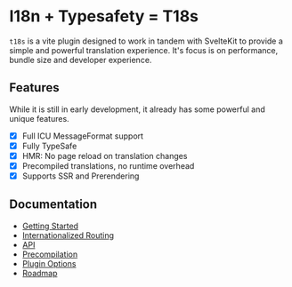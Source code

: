 # I18n + Typesafety = T18s

`t18s` is a vite plugin designed to work in tandem with SvelteKit to provide a simple and powerful translation experience. It's focus is on performance, bundle size and developer experience.

## Features

While it is still in early development, it already has some powerful and unique features.

- [x] Full ICU MessageFormat support
- [x] Fully TypeSafe
- [x] HMR: No page reload on translation changes
- [x] Precompiled translations, no runtime overhead
- [x] Supports SSR and Prerendering

## Documentation

- [Getting Started](docs/20-Getting-Started.md)
- [Internationalized Routing](docs/30-Internationalized-Routing.md)
- [API](docs/40-API.md)
- [Precompilation](docs/80-Precompilation.md)
- [Plugin Options](docs/90-Plugin-Options.md)
- [Roadmap](docs/99-Roadmap.md)
